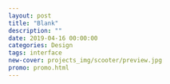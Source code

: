 ```yaml
---
layout: post
title: "Blank"
description: ""
date: 2019-04-16 00:00:00
categories: Design
tags: interface
new-cover: projects_img/scooter/preview.jpg
promo: promo.html
---
```




